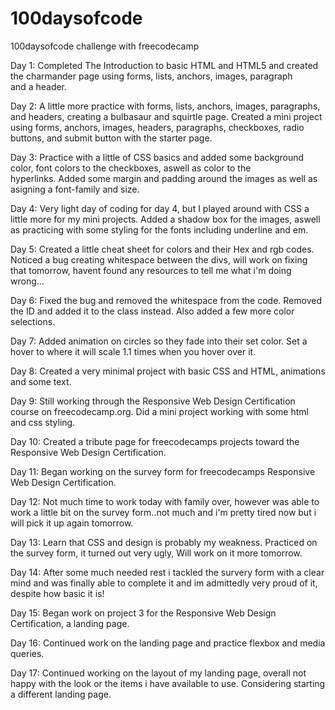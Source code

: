 # 100daysofcode
100daysofcode challenge with freecodecamp

Day 1: Completed The Introduction to basic HTML and HTML5 and created the charmander page using forms, lists, anchors, images, paragraph   
       and a header.

Day 2: A little more practice with forms, lists, anchors, images, paragraphs, and headers, creating a bulbasaur and squirtle page.
       Created a mini project using forms, anchors, images, headers, paragraphs, checkboxes, radio buttons, and submit button with the            starter page.
       
Day 3: Practice with a little of CSS basics and added some background color, font colors to the checkboxes, aswell as color to the         
       hyperlinks. Added some margin and padding around the images as well as asigning a font-family and size. 
       
Day 4: Very light day of coding for day 4, but I played around with CSS a little more for my mini projects. Added a shadow box for the            images, aswell as practicing with some styling for the fonts including underline and em. 

Day 5: Created a little cheat sheet for colors and their Hex and rgb codes.
       Noticed a bug creating whitespace between the divs, will work on fixing that tomorrow, havent found any resources to tell me what          i'm doing wrong...
      
Day 6: Fixed the bug and removed the whitespace from the code. 
       Removed the ID and added it to the class instead. Also added a few more color selections.
       
Day 7: Added animation on circles so they fade into their set color.
       Set a hover to where it will scale 1.1 times when you hover over it.

Day 8: Created a very minimal project with basic CSS and HTML, animations and some text.

Day 9: Still working through the Responsive Web Design Certification course on freecodecamp.org.
       Did a mini project working with some html and css styling.
       
Day 10: Created a tribute page for freecodecamps projects toward the Responsive Web Design Certification.

Day 11: Began working on the survey form for freecodecamps Responsive Web Design Certification.

Day 12: Not much time to work today with family over, however was able to work a little bit on the survey form..not much and i'm pretty           tired now but i will pick it up again tomorrow.

Day 13: Learn that CSS and design is probably my weakness. Practiced on the survey form, it turned out very ugly, Will work on it more             tomorrow.

Day 14: After some much needed rest i tackled the survery form with a clear mind and was finally able to complete it and im admittedly           very proud of it, despite how basic it is!

Day 15: Began work on project 3 for the Responsive Web Design Certification, a landing page.

Day 16: Continued work on the landing page and practice flexbox and media queries.

Day 17: Continued working on the layout of my landing page, overall not happy with the look or the items i have available to use.               Considering starting a different landing page.
      
